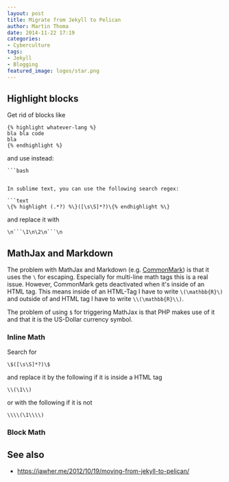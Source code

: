 ```yaml
---
layout: post
title: Migrate from Jekyll to Pelican
author: Martin Thoma
date: 2014-11-22 17:19
categories:
- Cyberculture
tags:
- Jekyll
- Blogging
featured_image: logos/star.png
---
```


## Highlight blocks

Get rid of blocks like

```text
{% highlight whatever-lang %}
bla bla code
bla
{% endhighlight %}
```

and use instead:

```text
```bash
```
```

In sublime text, you can use the following search regex:

```text
\{% highlight (.*?) %\}([\s\S]*?)\{% endhighlight %\}
```

and replace it with

```text
\n```\1\n\2\n```\n
```


## MathJax and Markdown

The problem with MathJax and Markdown (e.g. [CommonMark](http://commonmark.org/))
is that it uses the `\` for escaping. Especially for multi-line math tags this
is a real issue. However, CommonMark gets deactivated when
it's inside of an HTML tag. This means inside of an HTML-Tag I have to write
`\(\mathbb{R}\)` and outside of and HTML tag I have to write `\\(\mathbb{R}\\)`.

The problem of using `$` for triggering MathJax is that PHP makes use of it and
that it is the US-Dollar currency symbol.

### Inline Math

Search for

```text
\$([\s\S]*?)\$
```

and replace it by the following if it is inside a HTML tag

```text
\\(\1\\)
```

or with the following if it is not

```text
\\\\(\1\\\\)
```

### Block Math


## See also

* https://jawher.me/2012/10/19/moving-from-jekyll-to-pelican/